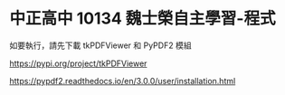 # 中正高中 10134 魏士榮自主學習-程式
如要執行，請先下載 tkPDFViewer 和 PyPDF2 模組


https://pypi.org/project/tkPDFViewer


https://pypdf2.readthedocs.io/en/3.0.0/user/installation.html
